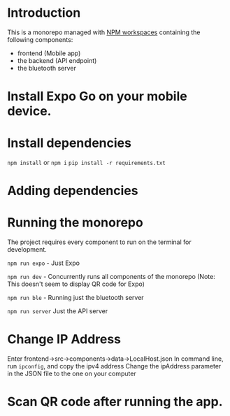 # Introduction

This is a monorepo managed with [NPM workspaces](https://docs.npmjs.com/cli/v7/using-npm/workspaces) containing the following components:

- frontend (Mobile app)
- the backend (API endpoint)
- the bluetooth server

# Install Expo Go on your mobile device.

# Install dependencies

`npm install` or `npm i`
`pip install -r requirements.txt`

# Adding dependencies

# Running the monorepo

The project requires every component to run on the terminal for development.

`npm run expo` - Just Expo

`npm run dev` - Concurrently runs all components of the monorepo (Note: This doesn't seem to display QR code for Expo)

`npm run ble` - Running just the bluetooth server

`npm run server` Just the API server

# Change IP Address

Enter frontend->src->components->data->LocalHost.json
In command line, run `ipconfig`, and copy the ipv4 address
Change the ipAddress parameter in the JSON file to the one on your computer

# Scan QR code after running the app.
